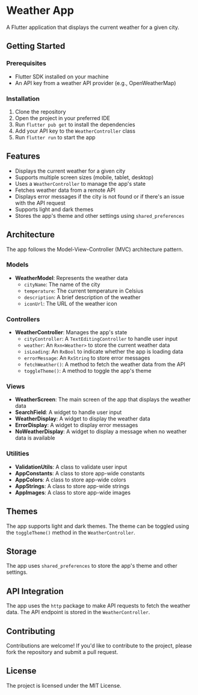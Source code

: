 # Weather App

A Flutter application that displays the current weather for a given city.

## Getting Started

### Prerequisites

- Flutter SDK installed on your machine
- An API key from a weather API provider (e.g., OpenWeatherMap)

### Installation

1. Clone the repository
2. Open the project in your preferred IDE
3. Run `flutter pub get` to install the dependencies
4. Add your API key to the `WeatherController` class
5. Run `flutter run` to start the app

## Features

- Displays the current weather for a given city
- Supports multiple screen sizes (mobile, tablet, desktop)
- Uses a `WeatherController` to manage the app's state
- Fetches weather data from a remote API
- Displays error messages if the city is not found or if there's an issue with the API request
- Supports light and dark themes
- Stores the app's theme and other settings using `shared_preferences`

## Architecture

The app follows the Model-View-Controller (MVC) architecture pattern.

### Models

- **WeatherModel**: Represents the weather data
  - `cityName`: The name of the city
  - `temperature`: The current temperature in Celsius
  - `description`: A brief description of the weather
  - `iconUrl`: The URL of the weather icon

### Controllers

- **WeatherController**: Manages the app's state
  - `cityController`: A `TextEditingController` to handle user input
  - `weather`: An `Rxn<Weather>` to store the current weather data
  - `isLoading`: An `RxBool` to indicate whether the app is loading data
  - `errorMessage`: An `RxString` to store error messages
  - `fetchWeather()`: A method to fetch the weather data from the API
  - `toggleTheme()`: A method to toggle the app's theme

### Views

- **WeatherScreen**: The main screen of the app that displays the weather data
- **SearchField**: A widget to handle user input
- **WeatherDisplay**: A widget to display the weather data
- **ErrorDisplay**: A widget to display error messages
- **NoWeatherDisplay**: A widget to display a message when no weather data is available

### Utilities

- **ValidationUtils**: A class to validate user input
- **AppConstants**: A class to store app-wide constants
- **AppColors**: A class to store app-wide colors
- **AppStrings**: A class to store app-wide strings
- **AppImages**: A class to store app-wide images

## Themes

The app supports light and dark themes. The theme can be toggled using the `toggleTheme()` method in the `WeatherController`.

## Storage

The app uses `shared_preferences` to store the app's theme and other settings.

## API Integration

The app uses the `http` package to make API requests to fetch the weather data. The API endpoint is stored in the `WeatherController`.

## Contributing

Contributions are welcome! If you'd like to contribute to the project, please fork the repository and submit a pull request.

## License

The project is licensed under the MIT License.
